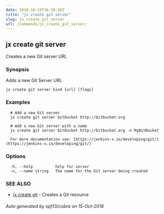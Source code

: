 ```yaml
---
date: 2018-10-15T16:20:58Z
title: "jx create git server"
slug: jx_create_git_server
url: /commands/jx_create_git_server/
---
```

## jx create git server

Creates a new Git server URL

### Synopsis

Adds a new Git Server URL

```
jx create git server kind [url] [flags]
```

### Examples

```
  # Add a new Git server
  jx create git server bitbucket http://bitbucket.org
  
  # Add a new Git server with a name
  jx create git server bitbucket http://bitbucket.org -n MyBitBucket
  
  For more documentation see: [https://jenkins-x.io/developing/git/](https://jenkins-x.io/developing/git/)
```

### Options

```
  -h, --help          help for server
  -n, --name string   The name for the Git server being created
```

### SEE ALSO

* [jx create git](/commands/jx_create_git/)	 - Creates a Git resource

###### Auto generated by spf13/cobra on 15-Oct-2018
